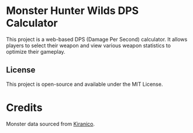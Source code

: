 # Monster Hunter Wilds DPS Calculator

This project is a web-based DPS (Damage Per Second) calculator. It allows players to select their weapon and view various weapon statistics to optimize their gameplay.

## License

This project is open-source and available under the MIT License.

# Credits

Monster data sourced from [Kiranico](https://mhwilds.kiranico.com/).